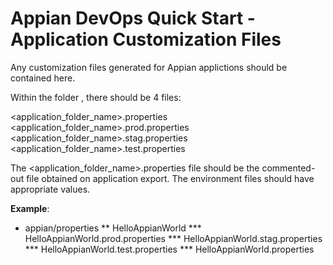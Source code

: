 # Appian DevOps Quick Start - Application Customization Files

Any customization files generated for Appian applictions should be contained here. 

Within the folder <Application Name>, there should be 4 files:

<application_folder_name>.properties
<application_folder_name>.prod.properties
<application_folder_name>.stag.properties
<application_folder_name>.test.properties

The <application_folder_name>.properties file should be the commented-out file obtained on application export. The environment files should have appropriate values. 

**Example**:

* appian/properties
  ** HelloAppianWorld
    *** HelloAppianWorld.prod.properties
    *** HelloAppianWorld.stag.properties
    *** HelloAppianWorld.test.properties
    *** HelloAppianWorld.properties
